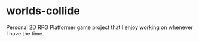 # worlds-collide
Personal 2D RPG Platformer game project that I enjoy working on whenever I have the time.
